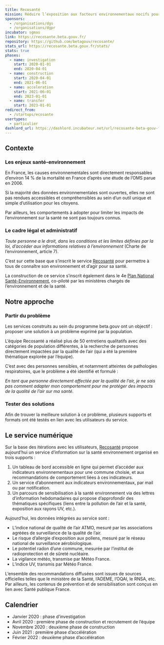 ```yaml
---
title: Recosanté
mission: Réduire l’exposition aux facteurs environnementaux nocifs pour la santé
sponsors:
  - /organisations/dgs
  - /organisations/dgpr
incubator: sgmas
link: https://recosante.beta.gouv.fr/
repository: https://github.com/betagouv/recosante/
stats_url: https://recosante.beta.gouv.fr/stats/
stats: true
phases:
  - name: investigation
    start: 2020-01-01
    end: 2020-04-01
  - name: construction
    start: 2020-04-01
    end: 2021-06-01
  - name: acceleration
    start: 2021-06-01
    end: 2023-01-01
  - name: transfer
    start: 2023-01-01
redirect_from:
  - /startups/ecosante
usertypes:
  - particulier
dashlord_url: https://dashlord.incubateur.net/url/recosante-beta-gouv-fr/
---
```

## Contexte

### Les enjeux santé-environnement

En France, les causes environnementales sont directement responsables d’environ 14 % de la mortalité en France d’après une étude de l’OMS parue en 2006.

Si la majorité des données environnementales sont ouvertes, elles ne sont pas rendues accessibles et compréhensibles au sein d’un outil unique et simple d’utilisation pour les citoyens.

Par ailleurs, les comportements à adopter pour limiter les impacts de l’environnement sur la santé ne sont pas toujours connus.

### Le cadre légal et administratif

*Toute personne a le droit, dans les conditions et les limites définies par la loi, d’accéder aux informations relatives à l’environnement* (Charte de l’environnement, article 7).

C’est sur cette base que s’inscrit le service [Recosanté](https://recosante.beta.gouv.fr/) pour permettre à tous de connaître son environnement et d’agir pour sa santé.

La construction de ce service s’inscrit également dans le 4e [Plan National Santé-Environnement](https://solidarites-sante.gouv.fr/sante-et-environnement/les-plans-nationaux-sante-environnement/article/plan-national-sante-environnement-4-pnse-4-mon-environnement-ma-sante-2020-2024), co-piloté par les ministères chargés de l’environnement et de la santé. 

## Notre approche

### Partir du problème

Les services construits au sein du programme beta.gouv ont un objectif : proposer une solution à un problème exprimé par la population.

L’équipe Recosanté a réalisé plus de 50 entretiens qualitatifs avec des catégories de population différentes, à la recherche de personnes directement impactées par la qualité de l’air (qui a été la première thématique explorée par l’équipe).

C’est avec des personnes sensibles, et notamment atteintes de pathologies respiratoires, que le problème a été identifié et formulé : 

*En tant que personne directement affectée par la qualité de l’air, je ne sais pas comment adapter mon comportement pour me protéger des impacts de la qualité de l’air sur ma santé.*

### Tester des solutions

Afin de trouver la meilleure solution à ce problème, plusieurs supports et formats ont été testés en lien avec les utilisateurs du service.

## Le service numérique

Sur la base des itérations avec les utilisateurs, [Recosanté](https://recosante.beta.gouv.fr/) propose aujourd’hui un service d’information sur la santé environnement organisé en trois supports : 

1. Un tableau de bord accessible en ligne qui permet d’accéder aux indicateurs environnementaux pour une commune choisie, et aux recommandations de comportement liées à ces indicateurs.
2. Un service d’abonnement aux indicateurs environnementaux, par mail ou par notification.
3. Un parcours de sensibilisation à la santé environnement via des lettres d’information hebdomadaires qui propose d’approfondir des thématiques spécifiques (liens entre la pollution de l’air et la santé, exposition aux rayons UV, etc.).

Aujourd’hui, les données intégrées au service sont :

- L’indice national de qualité de l’air ATMO, mesuré par les associations agréées de surveillance de la qualité de l’air.
- Le risque d’allergie d’exposition aux pollens, mesuré par le réseau national de surveillance aérobiologique.
- Le potentiel radon d’une commune, mesurée par l’institut de radioprotection et de sûreté nucléaire.
- La vigilance météo, transmise par Météo France.
- L’indice UV, transmis par Météo France.

L’ensemble des recommandations diffusées sont issues de sources officielles telles que le ministère de la Santé, l’ADEME, l’OQAI, le RNSA, etc. Par ailleurs, les contenus de prévention et de sensibilisation sont conçus en lien avec Santé publique France.

## Calendrier

* Janvier 2020 : phase d’investigation
* Avril 2020 : première phase de construction et recrutement de l’équipe
* Novembre 2020 : deuxième phase de construction
* Juin 2021 : première phase d’accélération
* Février 2022 : deuxième phase d’accélération
